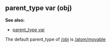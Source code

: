 ## parent_type var (obj)
**See also:**
+   [parent_type var](/ref/datum/var/parent_type.md) 


The default parent_type of [/obj](/ref/obj.md)  is
[/atom/movable](/ref/atom/movable.md) 